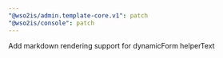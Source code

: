 ```yaml
---
"@wso2is/admin.template-core.v1": patch
"@wso2is/console": patch
---
```


Add markdown rendering support for dynamicForm helperText
